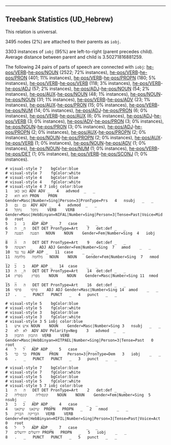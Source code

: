 

--------------------------------------------------------------------------------

## Treebank Statistics (UD_Hebrew)

This relation is universal.

3495 nodes (2%) are attached to their parents as `iobj`.

3303 instances of `iobj` (95%) are left-to-right (parent precedes child).
Average distance between parent and child is 3.50271816881259.

The following 24 pairs of parts of speech are connected with `iobj`: [he-pos/VERB]()-[he-pos/NOUN]() (2522; 72% instances), [he-pos/VERB]()-[he-pos/PRON]() (401; 11% instances), [he-pos/VERB]()-[he-pos/PROPN]() (180; 5% instances), [he-pos/VERB]()-[he-pos/VERB]() (118; 3% instances), [he-pos/VERB]()-[he-pos/ADJ]() (57; 2% instances), [he-pos/ADJ]()-[he-pos/NOUN]() (54; 2% instances), [he-pos/AUX]()-[he-pos/NOUN]() (48; 1% instances), [he-pos/NOUN]()-[he-pos/NOUN]() (31; 1% instances), [he-pos/VERB]()-[he-pos/ADV]() (23; 1% instances), [he-pos/AUX]()-[he-pos/PRON]() (15; 0% instances), [he-pos/VERB]()-[he-pos/NUM]() (14; 0% instances), [he-pos/ADJ]()-[he-pos/PRON]() (6; 0% instances), [he-pos/VERB]()-[he-pos/AUX]() (6; 0% instances), [he-pos/ADJ]()-[he-pos/VERB]() (3; 0% instances), [he-pos/ADV]()-[he-pos/PRON]() (3; 0% instances), [he-pos/NOUN]()-[he-pos/PRON]() (3; 0% instances), [he-pos/ADJ]()-[he-pos/PROPN]() (2; 0% instances), [he-pos/AUX]()-[he-pos/PROPN]() (2; 0% instances), [he-pos/NOUN]()-[he-pos/PROPN]() (2; 0% instances), [he-pos/AUX]()-[he-pos/VERB]() (1; 0% instances), [he-pos/NOUN]()-[he-pos/ADV]() (1; 0% instances), [he-pos/NOUN]()-[he-pos/NUM]() (1; 0% instances), [he-pos/VERB]()-[he-pos/DET]() (1; 0% instances), [he-pos/VERB]()-[he-pos/SCONJ]() (1; 0% instances).


~~~ conllu
# visual-style 7	bgColor:blue
# visual-style 7	fgColor:white
# visual-style 4	bgColor:blue
# visual-style 4	fgColor:white
# visual-style 4 7 iobj	color:blue
1	כאן	כאן	ADV	ADV	_	4	advmod	_	_
2	הוא	הוא	PRON	PRON	Gender=Masc|Number=Sing|Person=3|PronType=Prs	4	nsubj	_	_
3	גם	גם	ADV	ADV	_	4	advmod	_	_
4	נתקל	נתקל	VERB	VERB	Gender=Masc|HebBinyan=NIFAL|Number=Sing|Person=3|Tense=Past|Voice=Mid	0	root	_	_
5	ב	ב	ADP	ADP	_	7	case	_	_
6	ה_	ה	DET	DET	PronType=Art	7	det:def	_	_
7	הפגנה	הפגנה	NOUN	NOUN	Gender=Fem|Number=Sing	4	iobj	_	_
8	ה	ה	DET	DET	PronType=Art	9	det:def	_	_
9	ראשונה	_	ADJ	ADJ	Gender=Fem|Number=Sing	7	amod	_	_
10	נגד	נגד	ADP	ADP	_	11	case	_	_
11	מלחמה	מלחמה	NOUN	NOUN	Gender=Fem|Number=Sing	7	nmod	_	_
12	ב	ב	ADP	ADP	_	14	case	_	_
13	ה_	ה	DET	DET	PronType=Art	14	det:def	_	_
14	מפרץ	מפרץ	NOUN	NOUN	Gender=Masc|Number=Sing	11	nmod	_	_
15	ה	ה	DET	DET	PronType=Art	16	det:def	_	_
16	פרסי	פרסי	ADJ	ADJ	Gender=Masc|Number=Sing	14	amod	_	_
17	.	_	PUNCT	PUNCT	_	4	punct	_	_

~~~


~~~ conllu
# visual-style 5	bgColor:blue
# visual-style 5	fgColor:white
# visual-style 3	bgColor:blue
# visual-style 3	fgColor:white
# visual-style 3 5 iobj	color:blue
1	איש	איש	NOUN	NOUN	Gender=Masc|Number=Sing	3	nsubj	_	_
2	לא	לא	ADV	ADV	Polarity=Neg	3	advmod	_	_
3	התכוון	התכוון	VERB	VERB	Gender=Masc|HebBinyan=HITPAEL|Number=Sing|Person=3|Tense=Past	0	root	_	_
4	ל	ל	ADP	ADP	_	5	case	_	_
5	כך	כך	PRON	PRON	Person=3|PronType=Dem	3	iobj	_	_
6	.	_	PUNCT	PUNCT	_	3	punct	_	_

~~~


~~~ conllu
# visual-style 7	bgColor:blue
# visual-style 7	fgColor:white
# visual-style 5	bgColor:blue
# visual-style 5	fgColor:white
# visual-style 5 7 iobj	color:blue
1	ה	ה	DET	DET	PronType=Art	2	det:def	_	_
2	קונסוליה	קונסוליה	NOUN	NOUN	Gender=Fem|Number=Sing	5	nsubj	_	_
3	ב	ב	ADP	ADP	_	4	case	_	_
4	שיקאגו	שיקאגו	PROPN	PROPN	_	2	nmod	_	_
5	הבריקה	הבריק	VERB	VERB	Gender=Fem|HebBinyan=HIFIL|Number=Sing|Person=3|Tense=Past|Voice=Act	0	root	_	_
6	ל	ל	ADP	ADP	_	7	case	_	_
7	ירושלים	ירושלים	PROPN	PROPN	_	5	iobj	_	_
8	.	_	PUNCT	PUNCT	_	5	punct	_	_

~~~


